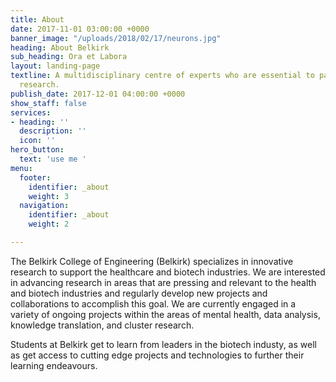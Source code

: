 ```yaml
---
title: About
date: 2017-11-01 03:00:00 +0000
banner_image: "/uploads/2018/02/17/neurons.jpg"
heading: About Belkirk
sub_heading: Ora et Labora
layout: landing-page
textline: A multidisciplinary centre of experts who are essential to patient-oriented
  research.
publish_date: 2017-12-01 04:00:00 +0000
show_staff: false
services:
- heading: ''
  description: ''
  icon: ''
hero_button:
  text: 'use me '
menu:
  footer:
    identifier: _about
    weight: 3
  navigation:
    identifier: _about
    weight: 2

---
```

The Belkirk College of Engineering (Belkirk) specializes in innovative research to support the healthcare and biotech industries. We are interested in advancing research in areas that are pressing and relevant to the health and biotech industries and regularly develop new projects and collaborations to accomplish this goal. We are currently engaged in a variety of ongoing projects within the areas of mental health, data analysis, knowledge translation, and cluster research.

Students at Belkirk get to learn from leaders in the biotech industy, as well as get access to cutting edge projects and technologies to further their learning endeavours.